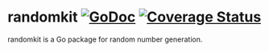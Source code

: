 # randomkit [![GoDoc](https://godoc.org/gorgonia.org/randomkit?status.svg)](https://godoc.org/gorgonia.org/randomkit) [![Coverage Status](https://coveralls.io/repos/github/gorgonia/randomkit/badge.svg?branch=master)](https://coveralls.io/github/gorgonia/randomkit?branch=master) #
randomkit is a Go package for random number generation. 
